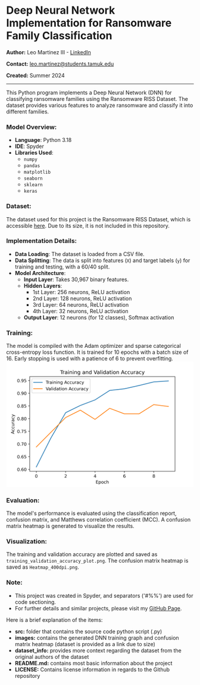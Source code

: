 # Deep Neural Network Implementation for Ransomware Family Classification

**Author:** Leo Martinez III - [LinkedIn](https://www.linkedin.com/in/leo-martinez-iii/)

**Contact:** [leo.martinez@students.tamuk.edu](mailto:leo.martinez@students.tamuk.edu)

**Created:** Summer 2024

---

This Python program implements a Deep Neural Network (DNN) for classifying ransomware families using the Ransomware RISS Dataset. The dataset provides various features to analyze ransomware and classify it into different families.

### Model Overview:

- **Language**: Python 3.18
- **IDE**: Spyder
- **Libraries Used**:
  - `numpy`
  - `pandas`
  - `matplotlib`
  - `seaborn`
  - `sklearn`
  - `keras`

### Dataset:

The dataset used for this project is the Ransomware RISS Dataset, which is accessible [here](https://rissgroup.org/ransomware-dataset/). Due to its size, it is not included in this repository.

### Implementation Details:

- **Data Loading**: The dataset is loaded from a CSV file.
- **Data Splitting**: The data is split into features (`X`) and target labels (`y`) for training and testing, with a 60/40 split.
- **Model Architecture**:
  - **Input Layer**: Takes 30,967 binary features.
  - **Hidden Layers**:
    - 1st Layer: 256 neurons, ReLU activation
    - 2nd Layer: 128 neurons, ReLU activation
    - 3rd Layer: 64 neurons, ReLU activation
    - 4th Layer: 32 neurons, ReLU activation
  - **Output Layer**: 12 neurons (for 12 classes), Softmax activation

### Training:

The model is compiled with the Adam optimizer and sparse categorical cross-entropy loss function. It is trained for 10 epochs with a batch size of 16. Early stopping is used with a patience of 6 to prevent overfitting.
![DNN Training Graph](images/training_validation_accuracy_plot.png)

### Evaluation:

The model's performance is evaluated using the classification report, confusion matrix, and Matthews correlation coefficient (MCC). A confusion matrix heatmap is generated to visualize the results.

### Visualization:

The training and validation accuracy are plotted and saved as `training_validation_accuracy_plot.png`. The confusion matrix heatmap is saved as `Heatmap_400dpi.png`.

### Note:

- This project was created in Spyder, and separators ('#%%') are used for code sectioning.
- For further details and similar projects, please visit my [GitHub Page](https://github.com/LeoMartinezTAMUK).

Here is a brief explanation of the items:
- **src:** folder that contains the source code python script (.py)
- **images:** contains the generated DNN training graph and confusion matrix heatmap (dataset is provided as a link due to size)
- **dataset_info:** provides more context regarding the dataset from the original authors of the dataset
- **README.md:** contains most basic information about the project
- **LICENSE:** Contains license information in regards to the Github repository

